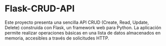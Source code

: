 # Flask-CRUD-API
Este proyecto presenta una sencilla API CRUD (Create, Read, Update, Delete) construida con Flask, un framework web para Python. La aplicación permite realizar operaciones básicas en una lista de datos almacenados en memoria, accesibles a través de solicitudes HTTP.

